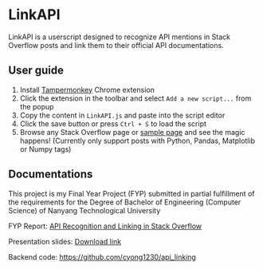 # LinkAPI
LinkAPI is a userscript designed to recognize API mentions in Stack Overflow posts and link them to their official API documentations.

## User guide
1. Install [Tampermonkey](https://chrome.google.com/webstore/detail/tampermonkey/dhdgffkkebhmkfjojejmpbldmpobfkfo?hl=en) Chrome extension
2. Click the extension in the toolbar and select `Add a new script...` from the popup
3. Copy the content in `LinkAPI.js` and paste into the script editor
4. Click the save button or press `Ctrl + S` to load the script
5. Browse any Stack Overflow page or [sample page](http://stackoverflow.com/questions/35782929/pandas-groupby-memory-deallocation) and see the magic happens! (Currently only support posts with Python, Pandas, Matplotlib or Numpy tags)

## Documentations
This project is my Final Year Project (FYP) submitted in partial fulfillment of the requirements for the Degree of Bachelor of Engineering (Computer Science) of Nanyang Technological University

FYP Report: [API Recognition and Linking in Stack Overflow](https://drive.google.com/open?id=10EtybCf_l0r5dp8HGCM5lSPovYLYE6Qx)

Presentation slides: [Download link](https://drive.google.com/open?id=16LcCzXTJLY4tXh13uJ-IU8z-t-T-L3wc)

Backend code: https://github.com/cyong1230/api_linking

